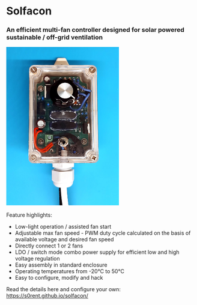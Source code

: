 # Solfacon
### An efficient multi-fan controller designed for solar powered sustainable / off-grid ventilation

<img src="enclosure_example2.jpg" width="300">

Feature highlights:
* Low-light operation / assisted fan start
* Adjustable max fan speed - PWM duty cycle calculated on the basis of available voltage and desired fan speed
* Directly connect 1 or 2 fans
* LDO / switch mode combo power supply for efficient low and high voltage regulation
* Easy assembly in standard enclosure
* Operating temperatures from -20°C to 50°C
* Easy to configure, modify and hack

Read the details here and configure your own:
https://s0rent.github.io/solfacon/
